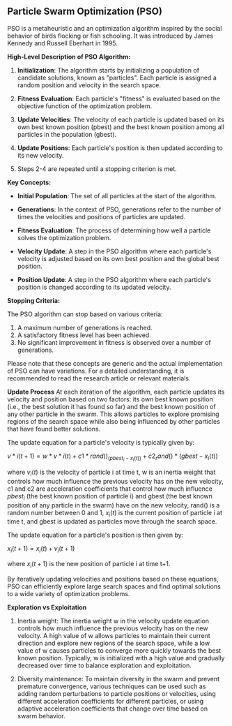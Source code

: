 ## Particle Swarm Optimization (PSO)

PSO is a metaheuristic and an optimization algorithm inspired by the social behavior of birds flocking or fish schooling. It was introduced by James Kennedy and Russell Eberhart in 1995.

**High-Level Description of PSO Algorithm:**

1. **Initialization**: The algorithm starts by initializing a population of candidate solutions, known as "particles". Each particle is assigned a random position and velocity in the search space.

2. **Fitness Evaluation**: Each particle's "fitness" is evaluated based on the objective function of the optimization problem.

3. **Update Velocities**: The velocity of each particle is updated based on its own best known position (pbest) and the best known position among all particles in the population (gbest).

4. **Update Positions**: Each particle's position is then updated according to its new velocity.

5. Steps 2-4 are repeated until a stopping criterion is met.

**Key Concepts:**

- **Initial Population**: The set of all particles at the start of the algorithm.

- **Generations**: In the context of PSO, generations refer to the number of times the velocities and positions of particles are updated.

- **Fitness Evaluation**: The process of determining how well a particle solves the optimization problem.

- **Velocity Update**: A step in the PSO algorithm where each particle's velocity is adjusted based on its own best position and the global best position.

- **Position Update**: A step in the PSO algorithm where each particle's position is changed according to its updated velocity.

**Stopping Criteria:**

The PSO algorithm can stop based on various criteria:

1. A maximum number of generations is reached.
2. A satisfactory fitness level has been achieved.
3. No significant improvement in fitness is observed over a number of generations.

Please note that these concepts are generic and the actual implementation of PSO can have variations. For a detailed understanding, it is recommended to read the research article or relevant materials.

**Update Process**
At each iteration of the algorithm, each particle updates its velocity and position based on two factors: its own best known position (i.e., the best solution it has found so far) and the best known position of any other particle in the swarm. This allows particles to explore promising regions of the search space while also being influenced by other particles that have found better solutions.

The update equation for a particle's velocity is typically given by:

$v*i(t+1) = w * v*i(t) + c1 * rand() _ (pbest_i - x_i(t)) + c2 _ rand() * (gbest - x_i(t))$

where $v_i(t)$ is the velocity of particle i at time t, w is an inertia weight that controls how much influence the previous velocity has on the new velocity, c1 and c2 are acceleration coefficients that control how much influence $pbest_i$ (the best known position of particle i) and gbest (the best known position of any particle in the swarm) have on the new velocity, rand() is a random number between 0 and 1, $x_i(t)$ is the current position of particle i at time t, and gbest is updated as particles move through the search space.

The update equation for a particle's position is then given by:

$x_i(t+1) = x_i(t) + v_i(t+1)$

where $x_i(t+1)$ is the new position of particle i at time t+1.

By iteratively updating velocities and positions based on these equations, PSO can efficiently explore large search spaces and find optimal solutions to a wide variety of optimization problems.

**Exploration vs Exploitation**

1. Inertia weight: The inertia weight w in the velocity update equation controls how much influence the previous velocity has on the new velocity. A high value of w allows particles to maintain their current direction and explore new regions of the search space, while a low value of w causes particles to converge more quickly towards the best known position. Typically, w is initialized with a high value and gradually decreased over time to balance exploration and exploitation.

2. Diversity maintenance: To maintain diversity in the swarm and prevent premature convergence, various techniques can be used such as adding random perturbations to particle positions or velocities, using different acceleration coefficients for different particles, or using adaptive acceleration coefficients that change over time based on swarm behavior.

